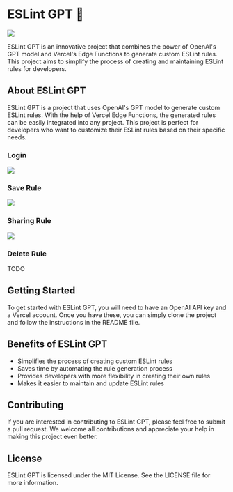 # ESLint GPT 🤖

![](https://user-images.githubusercontent.com/13595509/228750807-aa1e7e2b-e777-4136-96a1-969b4f5bb90f.png)

ESLint GPT is an innovative project that combines the power of OpenAI's GPT model and Vercel's Edge Functions to generate custom ESLint rules. This project aims to simplify the process of creating and maintaining ESLint rules for developers.

## About ESLint GPT

ESLint GPT is a project that uses OpenAI's GPT model to generate custom ESLint rules. With the help of Vercel Edge Functions, the generated rules can be easily integrated into any project. This project is perfect for developers who want to customize their ESLint rules based on their specific needs.

### Login

![](https://user-images.githubusercontent.com/13595509/231453712-0ed9df97-05b2-469c-8c06-458ab47f4b4a.png)

### Save Rule

![](https://user-images.githubusercontent.com/13595509/231453228-247ac0aa-5057-4ad0-aea7-c8848f2f9ade.png)

### Sharing Rule

![](https://user-images.githubusercontent.com/13595509/231453277-d8cd5ce1-e46f-40ca-ae23-ed05e9dbd667.png)

### Delete Rule

TODO

## Getting Started

To get started with ESLint GPT, you will need to have an OpenAI API key and a Vercel account. Once you have these, you can simply clone the project and follow the instructions in the README file.

## Benefits of ESLint GPT

- Simplifies the process of creating custom ESLint rules
- Saves time by automating the rule generation process
- Provides developers with more flexibility in creating their own rules
- Makes it easier to maintain and update ESLint rules

## Contributing

If you are interested in contributing to ESLint GPT, please feel free to submit a pull request. We welcome all contributions and appreciate your help in making this project even better.

## License

ESLint GPT is licensed under the MIT License. See the LICENSE file for more information.
